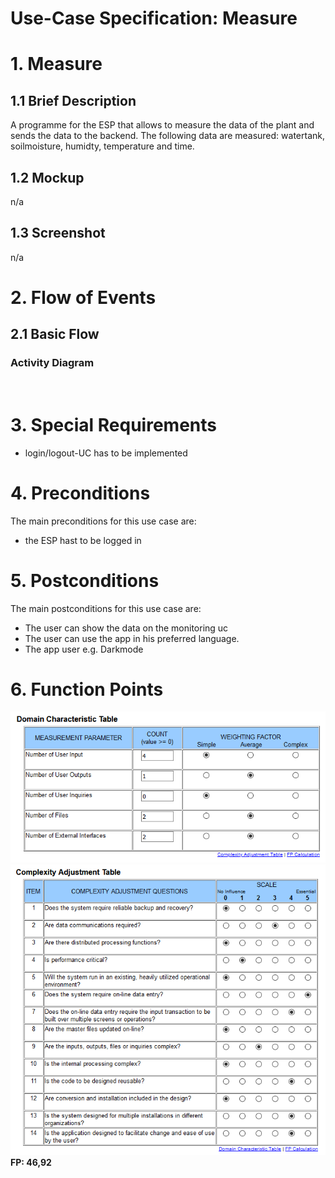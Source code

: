 # Use-Case Specification: Measure

# 1. Measure

## 1.1 Brief Description
A programme for the ESP that allows to measure the data of the plant and sends the data to the backend. The following data are measured: watertank, soilmoisture, humidty, temperature and time.

## 1.2 Mockup
n/a

## 1.3 Screenshot
n/a

# 2. Flow of Events

## 2.1 Basic Flow

### Activity Diagram
![]()

# 3. Special Requirements
- login/logout-UC has to be implemented


# 4. Preconditions
The main preconditions for this use case are:
- the ESP hast to be logged in

# 5. Postconditions

The main postconditions for this use case are:

 - The user can show the data on the monitoring uc
 - The user can use the app in his preferred language.
 - The app user e.g. Darkmode

# 6. Function Points

![](https://raw.githubusercontent.com/Kokoloris19097/LazyPlants.dokumentation/master/Function%20Points/UC3%20Measure.PNG)
![](https://github.com/Kokoloris19097/LazyPlants.dokumentation/blob/master/Function%20Points/Complexity%20Table.PNG)
\
**FP: 46,92** 
